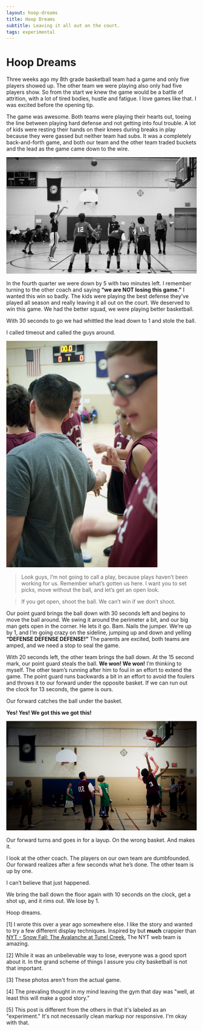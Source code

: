 ```yaml
---
layout: hoop-dreams
title: Hoop Dreams
subtitle: Leaving it all out on the court.
tags: experimental
---
```


<div id="top">
    <h1>Hoop Dreams</h2>
</div>

<div class="clearfix"></div>

<div class="content">
    <p>
        <span class="big-text">Three weeks ago</span> my 8th grade basketball team had a game and only five players showed up.  The other team we were playing also only had five players show.  So from the start we knew the game would be a battle of attrition, with a lot of tired bodies, hustle and fatigue.  I love games like that.  I was excited before the opening tip.
    </p>
    <p>
        The game was awesome.  Both teams were playing their hearts out, toeing the line between playing hard defense and not getting into foul trouble.  A lot of kids were resting their hands on their knees during breaks in play because they were gassed but neither team had subs.  It was a completely back-and-forth game, and both our team and the other team traded buckets and the lead as the game came down to the wire.
    </p>
    <div class="clearfix"></div>
</div>

<img src="/assets/img/2013-04-02_freethrow.jpg" title="At the line"/>

<div class="content">
    <p>
        In the fourth quarter we were down by 5 with two minutes left.  I remember turning to the other coach and saying <strong>“we are NOT losing this game.”</strong>  I wanted this win so badly.  The kids were playing the best defense they’ve played all season and really leaving it all out on the court.  We deserved to win this game.  We had the better squad, we were playing better basketball.
    </p>
    <p>
       With 30 seconds to go we had whittled the lead down to 1 and stole the ball.
    </p>
    <p>
        I called timeout and called the guys around.
    </p>  
</div>

<div class="clearfix"></div>

<div class="quote-me">
    <img class="huddle" src="/assets/img/2013-04-02_huddle.jpg" title="In the huddle"/>
    <blockquote>
        Look guys, I’m not going to call a play, because plays haven’t been working for us.  Remember what’s gotten us here.  I want you to set picks, move without the ball, and let’s get an open look.
    </blockquote>
    <blockquote class="bottom">
       If you get open, shoot the ball.  We can’t win if we don’t shoot.
    </blockquote>
</div>

<div class="clearfix"></div>

<div class="content">
    <p>
        Our point guard brings the ball down with 30 seconds left and begins to move the ball around.  We swing it around the perimeter a bit, and our big man gets open in the corner.  He lets it go.  Bam.  Nails the jumper.  We’re up by 1, and I’m going crazy on the sideline, jumping up and down and yelling <strong>“DEFENSE DEFENSE DEFENSE!”</strong>  The parents are excited, both teams are amped, and we need a stop to seal the game.
    </p>
    <p>
       With 20 seconds left, the other team brings the ball down.  At the 15 second mark, our point guard steals the ball.  <strong>We won! We won!</strong> I’m thinking to myself.  The other team’s running after him to foul in an effort to extend the game.  The point guard runs backwards a bit in an effort to avoid the foulers and throws it to our forward under the opposite basket.  If we can run out the clock for 13 seconds, the game is ours.
    </p>
    <p>
        Our forward catches the ball under the basket.
    </p>  
    <p class="bigger">
        <strong>Yes!  Yes!  We got this we got this!</strong>
    </p>
</div>

<div class="clearfix"></div>

<img class="low" src="/assets/img/2013-04-02_layup.jpg"/>

<div class="content">
    <p>
        Our forward turns and goes in for a layup.  On the wrong basket.  And makes it.
    </p>
    <p>
        I look at the other coach.  The players on our own team are dumbfounded.  Our forward realizes after a few seconds what he’s done.  The other team is up by one.
    </p>
    <p class="bigger">
        I can’t believe that just happened.
    </p>
    <p>
        We bring the ball down the floor again with 10 seconds on the clock, get a shot up, and it rims out.  We lose by 1.
    </p>
    <p>
        Hoop dreams.
    </p>
</div>

<div class="clearfix"></div>

<div class="note">
    <p>
        [1] I wrote this over a year ago somewhere else. I like the story and wanted to try a few different display techniques.  Inspired by but <strong>much</strong> crappier than <a href="https://www.nytimes.com/projects/2012/snow-fall/#/?part=tunnel-creek" title="NYT: Avalanache at Tunnel Creek" target="_blank">NYT - Snow Fall: The Avalanche at Tunel Creek.</a>  The NYT web team is amazing.
    </p>
    <p>
        [2] While it was an unbelievable way to lose, everyone was a good sport about it.  In the grand scheme of things I assure you city basketball is not that important.
    </p>
    <p>
        [3] These photos aren't from the actual game.
    </p>
    <p>
        [4] The prevaling thought in my mind leaving the gym that day was "well, at least this will make a good story."
    </p>
    <p>
        [5] This post is different from the others in that it's labeled as an "experiment."  It's not necessarily clean markup nor responsive.  I'm okay with that.
    </p>

</div>

<div class="clearfix"></div>
